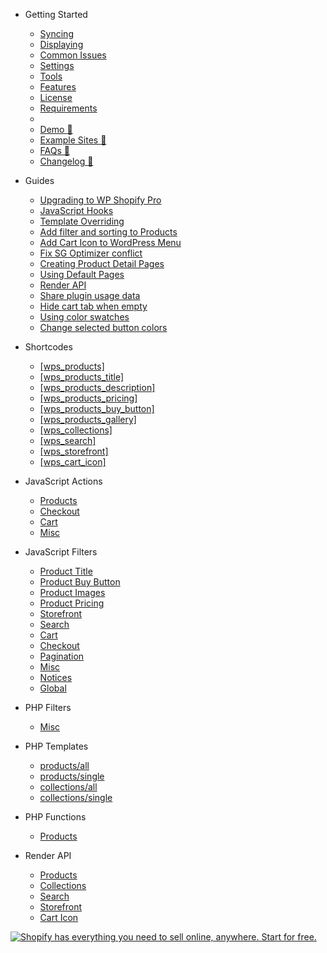 - <span class="section section-getting-started">Getting Started</span>

  - [Syncing](getting-started/syncing.md)
  - [Displaying](getting-started/displaying.md)
  - [Common Issues](getting-started/common-issues.md)
  - [Settings](getting-started/settings.md)
  - [Tools](getting-started/tools.md)
  - [Features](getting-started/features.md)
  - [License](getting-started/license.md)
  - [Requirements](getting-started/requirements.md)
  - <div class="spacer"></div>
  - [Demo :link:](https://demo.wpshop.io?utm_medium=docs&utm_source=sidenav&utm_campaign=info)
  - [Example Sites :link:](https://wpshop.io/examples?utm_medium=docs&utm_source=sidenav&utm_campaign=info)
  - [FAQs :link:](https://wpshop.io/faq?utm_medium=docs&utm_source=sidenav&utm_campaign=help)
  - [Changelog :link:](https://wpshop.io/changelog?utm_medium=docs&utm_source=sidenav&utm_campaign=info)

* <span class="section section-guides">Guides</span>

  - [Upgrading to WP Shopify Pro](guides/upgrading-to-pro.md)
  - [JavaScript Hooks](guides/javascript-hooks.md)
  - [Template Overriding](guides/template-overriding.md)
  - [Add filter and sorting to Products](guides/add-filter-and-sorting-products.md)
  - [Add Cart Icon to WordPress Menu](guides/add-cart-icon-to-nav.md)
  - [Fix SG Optimizer conflict](guides/fix-sg-optimizer-conflict.md)
  - [Creating Product Detail Pages](guides/product-detail-pages.md)
  - [Using Default Pages](guides/default-pages.md)
  - [Render API](guides/render-api.md)
  - [Share plugin usage data](guides/share-data.md)
  - [Hide cart tab when empty](guides/hide-cart-tab-when-empty.md)
  - [Using color swatches](guides/using-color-swatches.md)
  - [Change selected button colors](guides/change-selected-button-colors.md)

* <span class="section section-shortcodes">Shortcodes</span>

  - [[wps_products]](shortcodes/wps_products.md)</span>
  - [[wps_products_title]](shortcodes/wps_products_title.md)
  - [[wps_products_description]](shortcodes/wps_products_description.md)
  - [[wps_products_pricing]](shortcodes/wps_products_pricing.md)
  - [[wps_products_buy_button]](shortcodes/wps_products_buy_button.md)
  - [[wps_products_gallery]](shortcodes/wps_products_gallery.md)
  - [[wps_collections]](shortcodes/wps_collections.md)
  - [[wps_search]](shortcodes/wps_search.md)
  - [[wps_storefront]](shortcodes/wps_storefront.md)
  - [[wps_cart_icon]](shortcodes/wps_cart_icon.md)

* <span class="section section-actions">JavaScript Actions</span>

  - [Products](js/actions/products.md)
  - [Checkout](js/actions/checkout.md)
  - [Cart](js/actions/cart.md)
  - [Misc](js/actions/misc.md)

- <span class="section section-actions">JavaScript Filters</span>

  - [Product Title](js/filters/product-title.md)
  - [Product Buy Button](js/filters/product-buy-button.md)
  - [Product Images](js/filters/product-images.md)
  - [Product Pricing](js/filters/product-pricing.md)
  - [Storefront](js/filters/storefront.md)
  - [Search](js/filters/search.md)
  - [Cart](js/filters/cart.md)
  - [Checkout](js/filters/checkout.md)
  - [Pagination](js/filters/pagination.md)
  - [Misc](js/filters/misc.md)
  - [Notices](js/filters/notices.md)
  - [Global](js/filters/global.md)

- <span class="section section-actions">PHP Filters</span>

  - [Misc](php/filters/misc.md)

* <span class="section section-templates">PHP Templates</span>

  - [products/all](templates/products/all.md)
  - [products/single](templates/products/single.md)
  - [collections/all](templates/collections/all.md)
  - [collections/single](templates/collections/single.md)

* <span class="section section-templates">PHP Functions</span>

  - [Products](php-functions/products.md)

* <span class="section section-render-api">Render API</span>

  - [Products](render-api/products.md)
  - [Collections](render-api/collections.md)
  - [Search](render-api/search.md)
  - [Storefront](render-api/storefront.md)
  - [Cart Icon](render-api/cart-icon.md)

[![Shopify has everything you need to sell online, anywhere. Start for free.](https://docs.wpshop.io/assets/banner.png)](https://www.shopify.com/?ref=wps)
